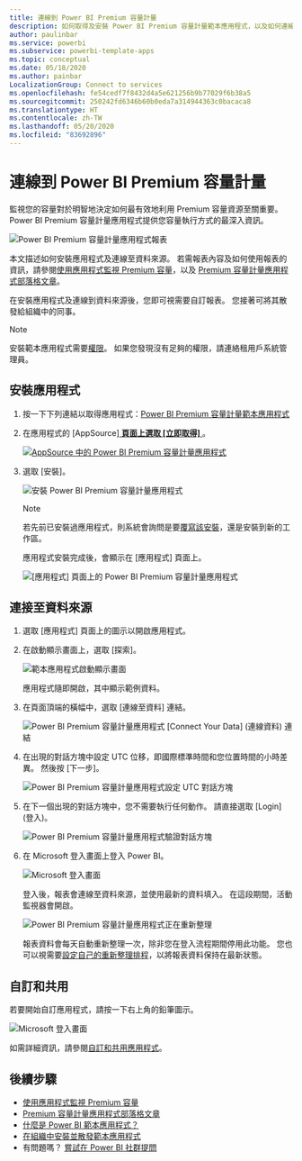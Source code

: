 ```yaml
---
title: 連線到 Power BI Premium 容量計量
description: 如何取得及安裝 Power BI Premium 容量計量範本應用程式，以及如何連線到資料
author: paulinbar
ms.service: powerbi
ms.subservice: powerbi-template-apps
ms.topic: conceptual
ms.date: 05/18/2020
ms.author: painbar
LocalizationGroup: Connect to services
ms.openlocfilehash: fe54cedf7f8432d4a5e621256b9b77029f6b38a5
ms.sourcegitcommit: 250242fd6346b60b0eda7a314944363c0bacaca8
ms.translationtype: HT
ms.contentlocale: zh-TW
ms.lasthandoff: 05/20/2020
ms.locfileid: "83692896"
---
```

# <a name="connect-to-power-bi-premium-capacity-metrics"></a>連線到 Power BI Premium 容量計量
監視您的容量對於明智地決定如何最有效地利用 Premium 容量資源至關重要。 Power BI Premium 容量計量應用程式提供您容量執行方式的最深入資訊。

![Power BI Premium 容量計量應用程式報表](media/service-connect-to-pbi-premium-capacity-metrics/service-pbi-premium-capacity-metrics-app-report.png)

本文描述如何安裝應用程式及連線至資料來源。 若需報表內容及如何使用報表的資訊，請參閱[使用應用程式監視 Premium 容量](../service-admin-premium-monitor-capacity.md)，以及 [Premium 容量計量應用程式部落格文章](https://powerbi.microsoft.com/blog/premium-capacity-metrics-app-new-health-center-with-kpis-to-explore-relevant-metrics-and-steps-to-mitigate-issues/)。

在安裝應用程式及連線到資料來源後，您即可視需要自訂報表。 您接著可將其散發給組織中的同事。

> [!NOTE]
> 安裝範本應用程式需要[權限](./service-template-apps-install-distribute.md#prerequisites)。 如果您發現沒有足夠的權限，請連絡租用戶系統管理員。

## <a name="install-the-app"></a>安裝應用程式

1. 按一下下列連結以取得應用程式：[Power BI Premium 容量計量範本應用程式](https://app.powerbi.com/groups/me/getapps/services/pbi_pcmm.capacity-metrics-dxt)

1. 在應用程式的 [AppSource][ **頁面上選取 [立即取得]** ](https://app.powerbi.com/groups/me/getapps/services/pbi_pcmm.capacity-metrics-dxt)。

    [![AppSource 中的 Power BI Premium 容量計量應用程式](media/service-connect-to-pbi-premium-capacity-metrics/service-pbi-premium-capacity-metrics-app-appsource-get-it-now.png)](https://app.powerbi.com/groups/me/getapps/services/pbi_pcmm.capacity-metrics-dxt)

1. 選取 [安裝]。 

    ![安裝 Power BI Premium 容量計量應用程式](media/service-connect-to-pbi-premium-capacity-metrics/service-pbi-premium-capacity-metric-select-install.png)

    > [!NOTE]
    > 若先前已安裝過應用程式，則系統會詢問是要[覆寫該安裝](./service-template-apps-install-distribute.md#update-a-template-app)，還是安裝到新的工作區。

    應用程式安裝完成後，會顯示在 [應用程式] 頁面上。

   ![[應用程式] 頁面上的 Power BI Premium 容量計量應用程式](media/service-connect-to-pbi-premium-capacity-metrics/service-pbi-premium-capacity-metrics-app-apps-page-icon.png)

## <a name="connect-to-data-sources"></a>連接至資料來源

1. 選取 [應用程式] 頁面上的圖示以開啟應用程式。

1. 在啟動顯示畫面上，選取 [探索]。

   ![範本應用程式啟動顯示畫面](media/service-connect-to-pbi-premium-capacity-metrics/service-pbi-premium-capacity-metrics-app-splash-screen.png)

   應用程式隨即開啟，其中顯示範例資料。

1. 在頁面頂端的橫幅中，選取 [連線至資料] 連結。

   ![Power BI Premium 容量計量應用程式 [Connect Your Data] \(連線資料\) 連結](media/service-connect-to-pbi-premium-capacity-metrics/service-pbi-premium-capacity-metrics-app-connect-data.png)

1. 在出現的對話方塊中設定 UTC 位移，即國際標準時間和您位置時間的小時差異。 然後按 [下一步]。
  
   ![Power BI Premium 容量計量應用程式設定 UTC 對話方塊](media/service-connect-to-pbi-premium-capacity-metrics/service-pbi-premium-capacity-metrics-app-setutc-dialog.png)

1. 在下一個出現的對話方塊中，您不需要執行任何動作。 請直接選取 [Login] \(登入\)。

   ![Power BI Premium 容量計量應用程式驗證對話方塊](media/service-connect-to-pbi-premium-capacity-metrics/service-pbi-premium-capacity-metrics-app-authentication-dialog.png)

1. 在 Microsoft 登入畫面上登入 Power BI。

   ![Microsoft 登入畫面](media/service-connect-to-pbi-premium-capacity-metrics/service-pbi-premium-capacity-metrics-app-microsoft-login.png)

   登入後，報表會連線至資料來源，並使用最新的資料填入。 在這段期間，活動監視器會開啟。

   ![Power BI Premium 容量計量應用程式正在重新整理](media/service-connect-to-pbi-premium-capacity-metrics/service-pbi-premium-capacity-metrics-app-refresh-monitor.png)

   報表資料會每天自動重新整理一次，除非您在登入流程期間停用此功能。 您也可以視需要[設定自己的重新整理排程](./refresh-scheduled-refresh.md)，以將報表資料保持在最新狀態。

## <a name="customize-and-share"></a>自訂和共用

若要開始自訂應用程式，請按一下右上角的鉛筆圖示。

 ![Microsoft 登入畫面](media/service-connect-to-pbi-premium-capacity-metrics/service-pbi-premium-capacity-metrics-app-customize.png)

如需詳細資訊，請參閱[自訂和共用應用程式](./service-template-apps-install-distribute.md#customize-and-share-the-app)。

## <a name="next-steps"></a>後續步驟
* [使用應用程式監視 Premium 容量](../admin/service-admin-premium-monitor-capacity.md)
* [Premium 容量計量應用程式部落格文章](https://powerbi.microsoft.com/blog/premium-capacity-metrics-app-new-health-center-with-kpis-to-explore-relevant-metrics-and-steps-to-mitigate-issues/)
* [什麼是 Power BI 範本應用程式？](./service-template-apps-overview.md)
* [在組織中安裝並散發範本應用程式](./service-template-apps-install-distribute.md)
* 有問題嗎？ [嘗試在 Power BI 社群提問](https://community.powerbi.com/)